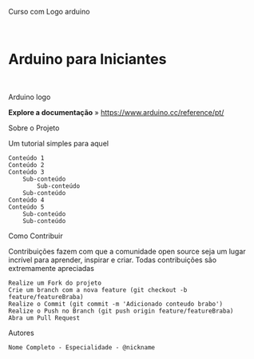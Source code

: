 Curso com Logo arduino

</br>
<h1> Arduino para Iniciantes </h1>
</br>


Arduino logo


**Explore a documentação** » https://www.arduino.cc/reference/pt/


Sobre o Projeto

Um tutorial simples para aquel

    Conteúdo 1
    Conteúdo 2
    Conteúdo 3
        Sub-conteúdo
            Sub-conteúdo
        Sub-conteúdo
    Conteúdo 4
    Conteúdo 5
        Sub-conteúdo
        Sub-conteúdo

Como Contribuir

Contribuições fazem com que a comunidade open source seja um lugar incrível para aprender, inspirar e criar. Todas contribuições são extremamente apreciadas

    Realize um Fork do projeto
    Crie um branch com a nova feature (git checkout -b feature/featureBraba)
    Realize o Commit (git commit -m 'Adicionado conteudo brabo')
    Realize o Push no Branch (git push origin feature/featureBraba)
    Abra um Pull Request

Autores

    Nome Completo - Especialidade - @nickname

